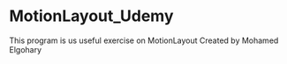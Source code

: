# MotionLayout_Udemy
This program is us useful exercise on MotionLayout
Created by Mohamed Elgohary
